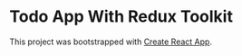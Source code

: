 # Todo App With Redux Toolkit

This project was bootstrapped with [Create React App](https://github.com/facebook/create-react-app).
